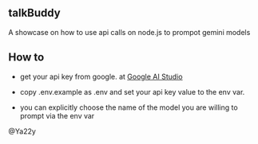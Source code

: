 ## talkBuddy

A showcase on how to use api calls on node.js to prompot gemini models

## How to

- get your api key from google. at [Google AI Studio](https://aistudio.google.com)
- copy .env.example as .env and set your api key value to the env var.

- you can explicitly choose the name of the model you are willing to prompt via the env var

@Ya22y
